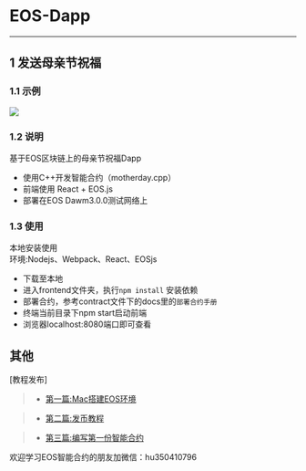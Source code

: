 # EOS-Dapp
---
## 1 发送母亲节祝福
### 1.1 示例
![](example.gif)

### 1.2 说明
基于EOS区块链上的母亲节祝福Dapp<br>
  * 使用C++开发智能合约（motherday.cpp）
  * 前端使用 React + EOS.js
  * 部署在EOS Dawm3.0.0测试网络上

### 1.3 使用
  本地安装使用<br>
  环境:Nodejs、Webpack、React、EOSjs
  * 下载至本地
  * 进入frontend文件夹，执行`npm install` 安装依赖
  * 部署合约，参考contract文件下的docs里的`部署合约手册`
  * 终端当前目录下npm start启动前端
  * 浏览器localhost:8080端口即可查看

## 其他
[教程发布]
> * [第一篇:Mac搭建EOS环境](https://github.com/PeterHuZQ/EOS-Development/blob/master/Mac%E4%B8%8B%E6%90%AD%E5%BB%BAEOS%E7%8E%AF%E5%A2%83.md)

> * [第二篇:发币教程](https://github.com/PeterHuZQ/EOS-Development/blob/master/%E5%8F%91%E4%B8%AA%5B%E5%A4%A7%E5%AE%9DSOD%E5%B8%81%5D.md)

> * [第三篇:编写第一份智能合约](https://github.com/PeterHuZQ/EOS-Dapp/blob/master/contract/docs/%E9%83%A8%E7%BD%B2%E5%90%88%E7%BA%A6%E6%89%8B%E5%86%8C.md)

欢迎学习EOS智能合约的朋友加微信：hu350410796<br>
